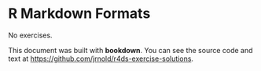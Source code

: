 
# R Markdown Formats

No exercises.

This document was built with **bookdown**. You can see the source code and text at <https://github.com/jrnold/r4ds-exercise-solutions>.


